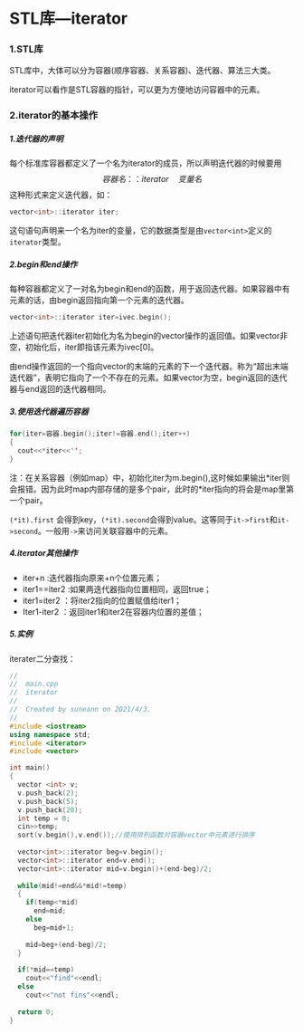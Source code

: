 # STL库—iterator

### 1.STL库

​	STL库中，大体可以分为容器(顺序容器、关系容器)、迭代器、算法三大类。

​	iterator可以看作是STL容器的指针，可以更为方便地访问容器中的元素。

### 2.iterator的基本操作

##### 1.迭代器的声明

每个标准库容器都定义了一个名为iterator的成员，所以声明迭代器的时候要用
$$
容器名：：iterator\quad  变量名
$$
这种形式来定义迭代器，如：

```c++
vector<int>::iterator iter;
```

这句语句声明来一个名为iter的变量，它的数据类型是由`vector<int>`定义的`iterator`类型。

##### 2.begin和end操作

​	每种容器都定义了一对名为begin和end的函数，用于返回迭代器。如果容器中有元素的话，由begin返回指向第一个元素的迭代器。

```c++
vector<int>::iterator iter=ivec.begin();
```

​	上述语句把迭代器iter初始化为名为begin的vector操作的返回值。如果vector非空，初始化后，iter即指该元素为ivec[0]。

​	由end操作返回的一个指向vector的末端的元素的下一个迭代器。称为“超出末端迭代器”，表明它指向了一个不存在的元素。如果vector为空，begin返回的迭代器与end返回的迭代器相同。



##### 3.使用迭代器遍历容器

```c++
for(iter=容器.begin();iter!=容器.end();iter++)
{
  cout<<*iter<<'';
}
```

注：在关系容器（例如map）中，初始化iter为m.begin(),这时候如果输出*iter则会报错。因为此时map内部存储的是多个pair，此时的\*iter指向的将会是map里第一个pair。

`(*it).first` 会得到key，`(*it).second`会得到value。这等同于`it->first`和`it->second`。一般用`->`来访问关联容器中的元素。



##### 4.iterator其他操作

* iter+n :迭代器指向原来+n个位置元素；
* iter1==iter2 :如果两迭代器指向位置相同，返回true；
* iter1=iter2 ：将iter2指向的位置赋值给iter1；
* Iter1-iter2 ：返回iter1和iter2在容器内位置的差值；

##### 5.实例

iterater二分查找：

```c++
//
//  main.cpp
//  iterator
//
//  Created by suneann on 2021/4/3.
//
#include <iostream>
using namespace std;
#include <iterator>
#include <vector>

int main()
{
  vector <int> v;
  v.push_back(2);
  v.push_back(5);
  v.push_back(20);
  int temp = 0;
  cin>>temp;
  sort(v.begin(),v.end());//使用排列函数对容器vector中元素进行排序
  
  vector<int>::iterator beg=v.begin();
  vector<int>::iterator end=v.end();
  vector<int>::iterator mid=v.begin()+(end-beg)/2;
  
  while(mid!=end&&*mid!=temp)
  {
    if(temp<*mid)
      end=mid;
    else
      beg=mid+1;
      
    mid=beg+(end-beg)/2;
  }
  
  if(*mid==temp)
    cout<<"find"<<endl;
  else
    cout<<"not fins"<<endl;
  
  return 0;
}
```

